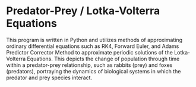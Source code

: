 # Predator-Prey / Lotka-Volterra Equations

This program is written in Python and utilizes methods of approximating ordinary differential equations such as RK4, Forward Euler, and Adams Predictor Corrector Method to approximate periodic solutions of the Lotka-Volterra Equations. This depicts the change of population through time within a predator-prey relationship, such as rabbits (prey) and foxes (predators), portraying the dynamics of biological systems in which the predator and prey species interact.
